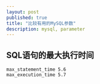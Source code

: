 ```yaml
---
layout: post
published: true
title: "比较有用的MySQL参数"
description: mysql, parameter
---
```

## SQL语句的最大执行时间

```
max_statement_time 5.6
max_execution_time 5.7
```
